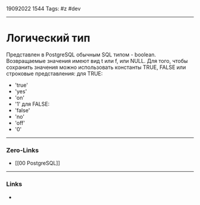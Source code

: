 19092022 1544
Tags: #z #dev

---
# Логический тип

Представлен в PostgreSQL обычным SQL типом - boolean. Возвращаемые значения имеют вид t или f, или NULL. Для того, чтобы сохранить значения можно использовать константы TRUE, FALSE или строковые представления:
для TRUE:
- 'true'
- 'yes'
- 'on'
- '1'
для FALSE:
- 'false'
- 'no'
- 'off'
- '0'

---
### Zero-Links
- [[00 PostgreSQL]]

---
### Links
- 